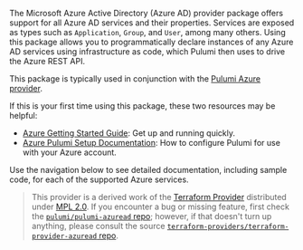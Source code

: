 The Microsoft Azure Active Directory (Azure AD) provider package offers support for all Azure AD services and their properties.
Services are exposed as types such as `Application`, `Group`, and `User`, among many others. Using this
package allows you to programmatically declare instances of any Azure AD services using infrastructure as code, which
Pulumi then uses to drive the Azure REST API.

This package is typically used in conjunction with the [Pulumi Azure provider](https://www.pulumi.com/docs/reference/pkg/python/pulumi_azure/).

If this is your first time using this package, these two resources may be helpful:

* [Azure Getting Started Guide](https://www.pulumi.com/docs/quickstart/azure): Get up and running quickly.
* [Azure Pulumi Setup Documentation](https://www.pulumi.com/docs/quickstart/azure/configure/): How to configure Pulumi
    for use with your Azure account.

Use the navigation below to see detailed documentation, including sample code, for each of the supported Azure services.

> This provider is a derived work of the [Terraform Provider](https://github.com/terraform-providers/terraform-provider-azuread)
> distributed under [MPL 2.0](https://www.mozilla.org/en-US/MPL/2.0/). If you encounter a bug or missing feature,
> first check the [`pulumi/pulumi-azuread` repo](https://github.com/pulumi/pulumi-azuread/issues); however, if that doesn't turn up anything,
> please consult the source [`terraform-providers/terraform-provider-azuread` repo](https://github.com/terraform-providers/terraform-provider-azuread/issues).
